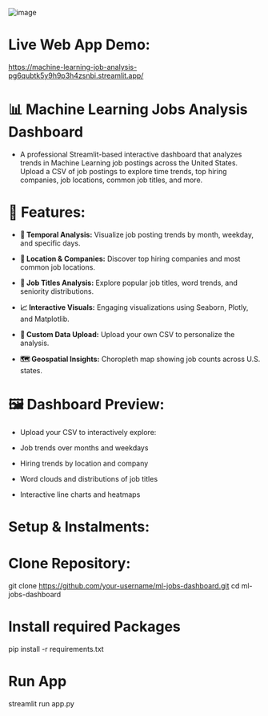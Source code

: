 ![image](https://github.com/user-attachments/assets/75f16955-8f57-4777-a78e-a67d59343c55)


# Live Web App Demo:
https://machine-learning-job-analysis-pg6qubtk5y9h9p3h4zsnbi.streamlit.app/

# 📊 Machine Learning Jobs Analysis Dashboard
* A professional Streamlit-based interactive dashboard that analyzes trends in Machine Learning job postings across the United States. Upload a CSV of job postings to explore time trends, top hiring companies, job locations, common job titles, and more.

# 🚀 Features:

* **📅 Temporal Analysis:** Visualize job posting trends by month, weekday, and specific days.

* **📍 Location & Companies:** Discover top hiring companies and most common job locations.

* **💼 Job Titles Analysis:** Explore popular job titles, word trends, and seniority distributions.

* **📈 Interactive Visuals:** Engaging visualizations using Seaborn, Plotly, and Matplotlib.

* **📂 Custom Data Upload:** Upload your own CSV to personalize the analysis.

* **🗺️ Geospatial Insights:** Choropleth map showing job counts across U.S. states.

  

# 🖼️ Dashboard Preview:

* Upload your CSV to interactively explore:

* Job trends over months and weekdays

* Hiring trends by location and company

* Word clouds and distributions of job titles

* Interactive line charts and heatmaps


# Setup & Instalments:

# Clone Repository:

git clone https://github.com/your-username/ml-jobs-dashboard.git
cd ml-jobs-dashboard

# Install required Packages

pip install -r requirements.txt

# Run App

streamlit run app.py

